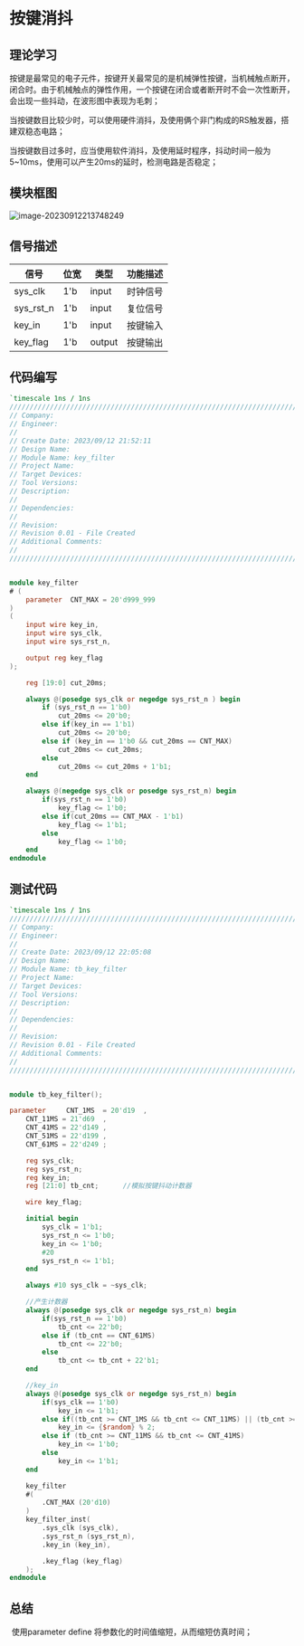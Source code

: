 # 按键消抖

## 理论学习

​			按键是最常见的电子元件，按键开关最常见的是机械弹性按键，当机械触点断开，闭合时。由于机械触点的弹性作用，一个按键在闭合或者断开时不会一次性断开，会出现一些抖动，在波形图中表现为毛刺；

​			当按键数目比较少时，可以使用硬件消抖，及使用俩个非门构成的RS触发器，搭建双稳态电路；

​			当按键数目过多时，应当使用软件消抖，及使用延时程序，抖动时间一般为5~10ms，使用可以产生20ms的延时，检测电路是否稳定；

## 模块框图

![image-20230912213748249](F:\project\key_filter\doc\key_flist_diagram.png)

## 信号描述

| 信号      | 位宽 | 类型   | 功能描述 |
| --------- | ---- | ------ | -------- |
| sys_clk   | 1'b  | input  | 时钟信号 |
| sys_rst_n | 1'b  | input  | 复位信号 |
| key_in    | 1'b  | input  | 按键输入 |
| key_flag  | 1'b  | output | 按键输出 |

## 代码编写

```verilog
`timescale 1ns / 1ns
//////////////////////////////////////////////////////////////////////////////////
// Company: 
// Engineer: 
// 
// Create Date: 2023/09/12 21:52:11
// Design Name: 
// Module Name: key_filter
// Project Name: 
// Target Devices: 
// Tool Versions: 
// Description: 
// 
// Dependencies: 
// 
// Revision:
// Revision 0.01 - File Created
// Additional Comments:
// 
//////////////////////////////////////////////////////////////////////////////////


module key_filter
# (
    parameter  CNT_MAX = 20'd999_999
)
(
    input wire key_in,
    input wire sys_clk,
    input wire sys_rst_n,

    output reg key_flag
);

    reg [19:0] cut_20ms;

    always @(posedge sys_clk or negedge sys_rst_n ) begin
        if (sys_rst_n == 1'b0)
            cut_20ms <= 20'b0;
        else if(key_in == 1'b1)
            cut_20ms <= 20'b0;
        else if (key_in == 1'b0 && cut_20ms == CNT_MAX)
            cut_20ms <= cut_20ms;
        else
            cut_20ms <= cut_20ms + 1'b1;
    end

    always @(negedge sys_clk or posedge sys_rst_n) begin
        if(sys_rst_n == 1'b0)
            key_flag <= 1'b0;
        else if(cut_20ms == CNT_MAX - 1'b1)
            key_flag <= 1'b1;
        else
            key_flag <= 1'b0;
    end
endmodule

```

## 测试代码

```verilog
`timescale 1ns / 1ns
//////////////////////////////////////////////////////////////////////////////////
// Company: 
// Engineer: 
// 
// Create Date: 2023/09/12 22:05:08
// Design Name: 
// Module Name: tb_key_filter
// Project Name: 
// Target Devices: 
// Tool Versions: 
// Description: 
// 
// Dependencies: 
// 
// Revision:
// Revision 0.01 - File Created
// Additional Comments:
// 
//////////////////////////////////////////////////////////////////////////////////


module tb_key_filter();

parameter     CNT_1MS  = 20'd19  ,
    CNT_11MS = 21'd69  ,
    CNT_41MS = 22'd149 ,
    CNT_51MS = 22'd199 ,
    CNT_61MS = 22'd249 ;

    reg sys_clk;
    reg sys_rst_n;
    reg key_in;
    reg [21:0] tb_cnt;      //模拟按键抖动计数器

    wire key_flag;

    initial begin
        sys_clk = 1'b1;
        sys_rst_n <= 1'b0;
        key_in <= 1'b0;
        #20
        sys_rst_n <= 1'b1;
    end

    always #10 sys_clk = ~sys_clk;

    //产生计数器
    always @(posedge sys_clk or negedge sys_rst_n) begin
        if(sys_rst_n == 1'b0)
            tb_cnt <= 22'b0;
        else if (tb_cnt == CNT_61MS)
            tb_cnt <= 22'b0;
        else
            tb_cnt <= tb_cnt + 22'b1;
    end

    //key_in
    always @(posedge sys_clk or negedge sys_rst_n) begin
        if(sys_clk == 1'b0)
            key_in <= 1'b1;
        else if((tb_cnt >= CNT_1MS && tb_cnt <= CNT_11MS) || (tb_cnt >= CNT_41MS && tb_cnt <= CNT_51MS))
            key_in <= {$random} % 2;
        else if (tb_cnt >= CNT_11MS && tb_cnt <= CNT_41MS)
            key_in <= 1'b0;
        else 
            key_in <= 1'b1;
    end

    key_filter 
    #(
        .CNT_MAX (20'd10)
    )
    key_filter_inst(
        .sys_clk (sys_clk),
        .sys_rst_n (sys_rst_n),
        .key_in (key_in),

        .key_flag (key_flag)
    );
endmodule

```

## 总结

​			使用parameter define 将参数化的时间值缩短，从而缩短仿真时间；
